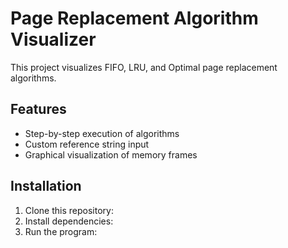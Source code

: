 # Page Replacement Algorithm Visualizer

This project visualizes FIFO, LRU, and Optimal page replacement algorithms.

## Features
- Step-by-step execution of algorithms
- Custom reference string input
- Graphical visualization of memory frames

## Installation
1. Clone this repository:
2. Install dependencies:
3. Run the program: